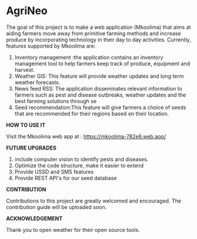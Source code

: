 # AgriNeo
The goal of this project is to make a web application (Mkoolima) that aims at aiding farmers move away from primitive farming methods and 
increase produce by incorporating technology in their day to day activities. Currently, features supported by Mkoolima are:

1. Inventory management :the application contains an inventory management tool to help farmers keep track of produce, equipment and harvest.
2. Weather GIS: This feature will provide weather updates and long term weather forecasts.
3. News feed RSS: The application disseminates relevant information to farmers such as pest and disease outbreaks, weather updates and the best farming solutions through se
4. Seed recommendation:This feature will give farmers a choice of seeds that are recommended for their regions based on their location.

**HOW TO USE IT**

Visit the Mkoolima web app at : https://mkoolima-782e6.web.app/

**FUTURE UPGRADES**
1. include computer vision to identify pests and diseases.
2. Optimize the code structure, make it easier to extend
3. Provide USSD and SMS features
4. Provide REST API's for our seed database

**CONTRIBUTION**

Contributions to this project are greatly welcomed and encouraged. The contribution guide will be uploaded soon.

**ACKNOWLEDGEMENT**

Thank you to open weather for their open source tools.
